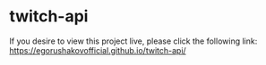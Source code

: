 # twitch-api

If you desire to view this project live, please click the following link: https://egorushakovofficial.github.io/twitch-api/
